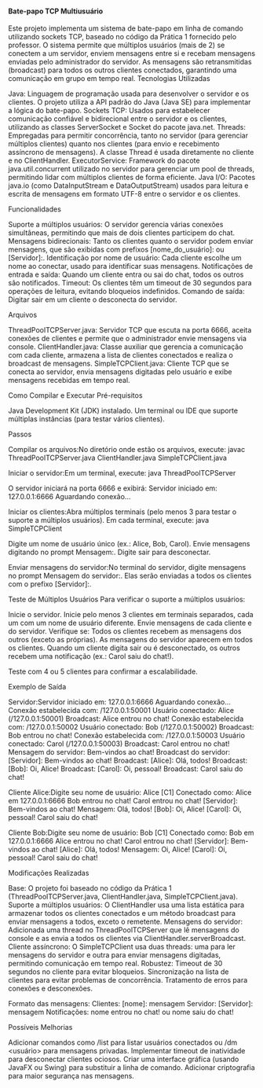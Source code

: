 #### Bate-papo TCP Multiusuário
Este projeto implementa um sistema de bate-papo em linha de comando utilizando sockets TCP, baseado no código da Prática 1 fornecido pelo professor. O sistema permite que múltiplos usuários (mais de 2) se conectem a um servidor, enviem mensagens entre si e recebam mensagens enviadas pelo administrador do servidor. As mensagens são retransmitidas (broadcast) para todos os outros clientes conectados, garantindo uma comunicação em grupo em tempo real.
Tecnologias Utilizadas

Java: Linguagem de programação usada para desenvolver o servidor e os clientes. O projeto utiliza a API padrão do Java (Java SE) para implementar a lógica do bate-papo.
Sockets TCP: Usados para estabelecer comunicação confiável e bidirecional entre o servidor e os clientes, utilizando as classes ServerSocket e Socket do pacote java.net.
Threads: Empregadas para permitir concorrência, tanto no servidor (para gerenciar múltiplos clientes) quanto nos clientes (para envio e recebimento assíncrono de mensagens). A classe Thread é usada diretamente no cliente e no ClientHandler.
ExecutorService: Framework do pacote java.util.concurrent utilizado no servidor para gerenciar um pool de threads, permitindo lidar com múltiplos clientes de forma eficiente.
Java I/O: Pacotes java.io (como DataInputStream e DataOutputStream) usados para leitura e escrita de mensagens em formato UTF-8 entre o servidor e os clientes.

Funcionalidades

Suporte a múltiplos usuários: O servidor gerencia várias conexões simultâneas, permitindo que mais de dois clientes participem do chat.
Mensagens bidirecionais: Tanto os clientes quanto o servidor podem enviar mensagens, que são exibidas com prefixos [nome_do_usuário]: ou [Servidor]:.
Identificação por nome de usuário: Cada cliente escolhe um nome ao conectar, usado para identificar suas mensagens.
Notificações de entrada e saída: Quando um cliente entra ou sai do chat, todos os outros são notificados.
Timeout: Os clientes têm um timeout de 30 segundos para operações de leitura, evitando bloqueios indefinidos.
Comando de saída: Digitar sair em um cliente o desconecta do servidor.

Arquivos

ThreadPoolTCPServer.java: Servidor TCP que escuta na porta 6666, aceita conexões de clientes e permite que o administrador envie mensagens via console.
ClientHandler.java: Classe auxiliar que gerencia a comunicação com cada cliente, armazena a lista de clientes conectados e realiza o broadcast de mensagens.
SimpleTCPClient.java: Cliente TCP que se conecta ao servidor, envia mensagens digitadas pelo usuário e exibe mensagens recebidas em tempo real.

Como Compilar e Executar
Pré-requisitos

Java Development Kit (JDK) instalado.
Um terminal ou IDE que suporte múltiplas instâncias (para testar vários clientes).

Passos

Compilar os arquivos:No diretório onde estão os arquivos, execute:
javac ThreadPoolTCPServer.java ClientHandler.java SimpleTCPClient.java


Iniciar o servidor:Em um terminal, execute:
java ThreadPoolTCPServer

O servidor iniciará na porta 6666 e exibirá:
Servidor iniciado em: 127.0.0.1:6666
Aguardando conexão...


Iniciar os clientes:Abra múltiplos terminais (pelo menos 3 para testar o suporte a múltiplos usuários). Em cada terminal, execute:
java SimpleTCPClient


Digite um nome de usuário único (ex.: Alice, Bob, Carol).
Envie mensagens digitando no prompt Mensagem:.
Digite sair para desconectar.


Enviar mensagens do servidor:No terminal do servidor, digite mensagens no prompt Mensagem do servidor:. Elas serão enviadas a todos os clientes com o prefixo [Servidor]:.


Teste de Múltiplos Usuários
Para verificar o suporte a múltiplos usuários:

Inicie o servidor.
Inicie pelo menos 3 clientes em terminais separados, cada um com um nome de usuário diferente.
Envie mensagens de cada cliente e do servidor.
Verifique se:
Todos os clientes recebem as mensagens dos outros (exceto as próprias).
As mensagens do servidor aparecem em todos os clientes.
Quando um cliente digita sair ou é desconectado, os outros recebem uma notificação (ex.: Carol saiu do chat!).


Teste com 4 ou 5 clientes para confirmar a escalabilidade.

Exemplo de Saída

Servidor:Servidor iniciado em: 127.0.0.1:6666
Aguardando conexão...
Conexão estabelecida com: /127.0.0.1:50001
Usuário conectado: Alice (/127.0.0.1:50001)
Broadcast: Alice entrou no chat!
Conexão estabelecida com: /127.0.0.1:50002
Usuário conectado: Bob (/127.0.0.1:50002)
Broadcast: Bob entrou no chat!
Conexão estabelecida com: /127.0.0.1:50003
Usuário conectado: Carol (/127.0.0.1:50003)
Broadcast: Carol entrou no chat!
Mensagem do servidor: Bem-vindos ao chat!
Broadcast do servidor: [Servidor]: Bem-vindos ao chat!
Broadcast: [Alice]: Olá, todos!
Broadcast: [Bob]: Oi, Alice!
Broadcast: [Carol]: Oi, pessoal!
Broadcast: Carol saiu do chat!


Cliente Alice:Digite seu nome de usuário: Alice
[C1] Conectado como: Alice em 127.0.0.1:6666
Bob entrou no chat!
Carol entrou no chat!
[Servidor]: Bem-vindos ao chat!
Mensagem: Olá, todos!
[Bob]: Oi, Alice!
[Carol]: Oi, pessoal!
Carol saiu do chat!


Cliente Bob:Digite seu nome de usuário: Bob
[C1] Conectado como: Bob em 127.0.0.1:6666
Alice entrou no chat!
Carol entrou no chat!
[Servidor]: Bem-vindos ao chat!
[Alice]: Olá, todos!
Mensagem: Oi, Alice!
[Carol]: Oi, pessoal!
Carol saiu do chat!



Modificações Realizadas

Base: O projeto foi baseado no código da Prática 1 (ThreadPoolTCPServer.java, ClientHandler.java, SimpleTCPClient.java).
Suporte a múltiplos usuários: O ClientHandler usa uma lista estática para armazenar todos os clientes conectados e um método broadcast para enviar mensagens a todos, exceto o remetente.
Mensagens do servidor: Adicionada uma thread no ThreadPoolTCPServer que lê mensagens do console e as envia a todos os clientes via ClientHandler.serverBroadcast.
Cliente assíncrono: O SimpleTCPClient usa duas threads: uma para ler mensagens do servidor e outra para enviar mensagens digitadas, permitindo comunicação em tempo real.
Robustez:
Timeout de 30 segundos no cliente para evitar bloqueios.
Sincronização na lista de clientes para evitar problemas de concorrência.
Tratamento de erros para conexões e desconexões.


Formato das mensagens:
Clientes: [nome]: mensagem
Servidor: [Servidor]: mensagem
Notificações: nome entrou no chat! ou nome saiu do chat!



Possíveis Melhorias

Adicionar comandos como /list para listar usuários conectados ou /dm <usuário> <mensagem> para mensagens privadas.
Implementar timeout de inatividade para desconectar clientes ociosos.
Criar uma interface gráfica (usando JavaFX ou Swing) para substituir a linha de comando.
Adicionar criptografia para maior segurança nas mensagens.

